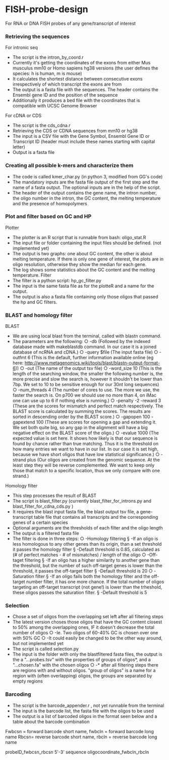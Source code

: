 # FISH-probe-design
For RNA or DNA FISH probes of any gene/transcript of interest


### Retrieving the sequences
For intronic seq
- The script is the intron_by_coord.r
- Currently it's getting the coordinates of the exons from either Mus musculus mm10 or Homo sapiens hg38 versions (the user defines the species: h is human, m is mouse)
- It calculates the shortest distance between consecutive exons irrespectively of which transcript the exons are from
- The output is a fasta file with the sequences. The header contains the Ensembl gene ID and the position of the sequence
- Additionally it produces a bed file with the coordinates that is compatible with UCSC Genome Browser
	
For cDNA or CDS
- The script is the cds_cdna.r
- Retrieving the CDS or CDNA sequences from mm10 or hg38
- The input is a CSV file with the Gene Symbol, Ensembl Gene ID or Transcript ID (header must include these names starting with capital letter)
- Output is a fasta file

### Creating all possible k-mers and characterize them
- The code is called kmer_char.py (in python 3, modified from GG's code)
- The mandatory inputs are the fasta file output of the first step and the name of a fasta output. The optional inputs are in the help of the script.
- The header of the output contains the gene name, the intron number, the oligo number in the intron, the GC content, the melting temperature and the presence of homopolymers


### Plot and filter based on GC and HP
Plotter
- The plotter is an R script that is runnable from bash: oligo_stat.R
- The input file or folder containing the input files should be defined. (not implemented yet)
- The output is two graphs: one about GC content, the other is about melting temperature. If there is only one gene of interest, the plots are in oligo resolution, otherwise they show the median for each gene.
- The log shows some statistics about the GC content and the melting temperature.
Filter
- The filter is a python script: hp_gc_filter.py
- The input is the same fasta file as for the plotteR and a name for the output.
- The output is also a fasta file containing only those oligos that passed the hp and GC filters.

### BLAST and homology filter
BLAST
- We are using local blast from the terminal, called with blastn command.
- The parameters are the following:
	○ -db (Followed by the indexed database made with makeblastdb command. In our case it is a joined database of ncRNA and cDNA.)
	○ -query $file (The input fasta file)
	○ -outfmt 6 (This is the default, further information available online (eg here: http://www.metagenomics.wiki/tools/blast/blastn-output-format-6))
	○ -out (The name of the output tsv file)
	○ -word_size 10 (This is the length of the searching window, the smaller the following number is, the more precise and slow the search is, however it shouldn't be lower than 7bp. We set to 10 to be sensitive enough for our 30nt long sequences)
	○ -num_threads 4 (The number of cores to use. The more we use, the faster the search is. On p700 we should use no more than 4, on iMac one can use up to 6 if nothing else is running.)
	○ -penalty -2 -reward 3 (These are the scores for mismatch and perfect match respectively. The BLAST score is calculated by summing the scores. The results are sorted in descending order by the BLAST score.)
	○ -gapopen 100 -gapextend 100 (These are scores for opening a gap and extending it. We set both quite big, so any gap in the alignment will have a big negative effect on the BLAST score of the oligo.)
	○ -evalue 1000 (The expected value is set here. It shows how likely is that our sequence is found by chance rather than true matching. Thus it is the threshold on how many entries we want to have in our list. In our case it is set high, because we have short oligos that have low statistical significance.)
	○ -strand plus (Our oligos are created from the genomic sequence. At the least step they will be reverse complemented. We want to keep only those that match to a specific location, thus we only compare with one strand.)
		
Homology filter
- This step processes the result of BLAST
- The script is blast_filter.py (currently blast_filter_for_introns.py and blast_filter_for_cdna_cds.py )
- It requires the blast input fasta file, the blast output tsv file, a gene-transcript table file that contains all transcripts and the corresponding genes of a certain species
- Optional arguments are the thresholds of each filter and the oligo length
- The output is a filtered fasta file
- The filter is done in three steps:
	○ -Homology filtering
		§ -If an oligo is less homologous to any other genes than its origin, than a set threshold it passes the homology filter
		§ -Default threshold is 0.85, calculated as (# of perfect matches - # of mismatches) / length of the oligo
	○ -Off-taget filtering
		§ -If an oligo has a higher similarity to another gene than the threshold, but the number of such off-target genes is lower than the threshold, it passes the off-target filter
		§ -Default threshold is 20
	○ -Saturation filter
		§ -If an oligo fails both the homology filter and the off-target number filter, it has one more chance. If the total number of oligos targeting an off-target transcript (not gene!) is lower than the trheshold, these oligos passes the saturation filter.
		§ -Default threshold is 5

### Selection
- Chose a set of oligos from the overlapping set left after all filtering steps
- The latest version choses those oligos that have the GC content closest to 50% among the overlapping ones, IF it doesn't decrease the total number of oligos
	○ -Ie. Two oligos of 60-40% GC is chosen over one with 50% GC
	○ -It could easily be changed to be the other way around, but not implemented yet
- The script is called selection.py
- The input is the folder with only the blastfiltered fasta files, the output is the a "...probes.tsv"  with the properties of groups of oligos*, and a "...chosen.fa" with the chosen oligos
	○ -* after all filtering steps there are regions with and without oligos. "group of oligos" is a name for a region with (often overlapping) oligos, the groups are separated by empty regions

### Barcoding
- The script is the barcode_appender.r , not yet runnable from the terminal
- The input is the barcode list, the fasta file with the oligos to be used
- The output is a list of barcoded oligos in the format seen below and a table about the barcode combination
	
Fwbcsn = forward barcode short name, fwbcln = forward barcode long name
Rbcsn= reverse barcode short name, rbcln = reverse barcode long name
	
probeID_fwbcsn_rbcsn <tab> 5'-3' sequence <tab> oligocoordinate_fwbcln_rbcln


